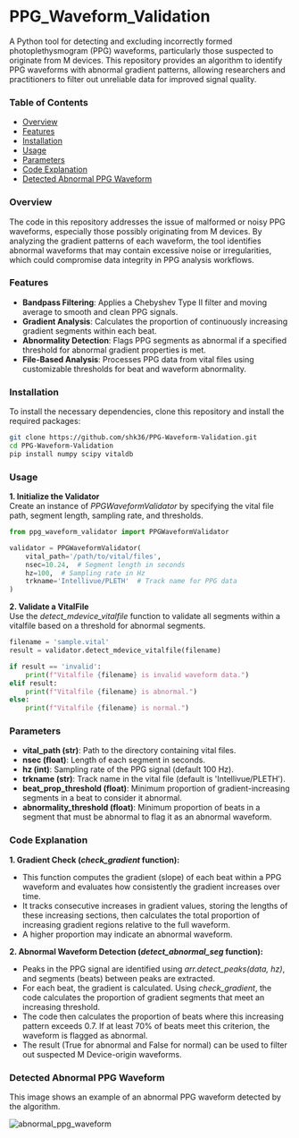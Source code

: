 # PPG_Waveform_Validation

A Python tool for detecting and excluding incorrectly formed photoplethysmogram (PPG) waveforms, particularly those suspected to originate from M devices. This repository provides an algorithm to identify PPG waveforms with abnormal gradient patterns, allowing researchers and practitioners to filter out unreliable data for improved signal quality.

### Table of Contents
- [Overview](#overview)<br>
- [Features](#features)<br>
- [Installation](#installation)<br>
- [Usage](#usage)<br>
- [Parameters](#parameters)<br>
- [Code Explanation](#code-explanation)<br>
- [Detected Abnormal PPG Waveform](#detected-abnormal-ppg-waveform)<br>


### Overview
The code in this repository addresses the issue of malformed or noisy PPG waveforms, especially those possibly originating from M devices. By analyzing the gradient patterns of each waveform, the tool identifies abnormal waveforms that may contain excessive noise or irregularities, which could compromise data integrity in PPG analysis workflows.


### Features
- **Bandpass Filtering**: Applies a Chebyshev Type II filter and moving average to smooth and clean PPG signals.
- **Gradient Analysis**: Calculates the proportion of continuously increasing gradient segments within each beat.
- **Abnormality Detection**: Flags PPG segments as abnormal if a specified threshold for abnormal gradient properties is met.
- **File-Based Analysis**: Processes PPG data from vital files using customizable thresholds for beat and waveform abnormality.

### Installation
To install the necessary dependencies, clone this repository and install the required packages:

```bash
git clone https://github.com/shk36/PPG-Waveform-Validation.git
cd PPG-Waveform-Validation
pip install numpy scipy vitaldb
```

### Usage
**1. Initialize the Validator**<br>
Create an instance of *PPGWaveformValidator* by specifying the vital file path, segment length, sampling rate, and thresholds.

```python
from ppg_waveform_validator import PPGWaveformValidator

validator = PPGWaveformValidator(
    vital_path='/path/to/vital/files',
    nsec=10.24,  # Segment length in seconds
    hz=100,  # Sampling rate in Hz
    trkname='Intellivue/PLETH'  # Track name for PPG data
)
```

**2. Validate a VitalFile**<br>
Use the *detect_mdevice_vitalfile* function to validate all segments within a vitalfile based on a threshold for abnormal segments.

```python
filename = 'sample.vital'
result = validator.detect_mdevice_vitalfile(filename)

if result == 'invalid':
    print(f"Vitalfile {filename} is invalid waveform data.")
elif result:
    print(f"Vitalfile {filename} is abnormal.")
else:
    print(f"Vitalfile {filename} is normal.")
```

### Parameters
- **vital_path (str)**: Path to the directory containing vital files.
- **nsec (float)**: Length of each segment in seconds.
- **hz (int)**: Sampling rate of the PPG signal (default 100 Hz).
- **trkname (str)**: Track name in the vital file (default is 'Intellivue/PLETH').
- **beat_prop_threshold (float)**: Minimum proportion of gradient-increasing segments in a beat to consider it abnormal.
- **abnormality_threshold (float)**: Minimum proportion of beats in a segment that must be abnormal to flag it as an abnormal waveform.


### Code Explanation
**1. Gradient Check (*check_gradient* function):**
- This function computes the gradient (slope) of each beat within a PPG waveform and evaluates how consistently the gradient increases over time.
- It tracks consecutive increases in gradient values, storing the lengths of these increasing sections, then calculates the total proportion of increasing gradient regions relative to the full waveform.
- A higher proportion may indicate an abnormal waveform.
  
**2. Abnormal Waveform Detection (*detect_abnormal_seg* function):**
- Peaks in the PPG signal are identified using *arr.detect_peaks(data, hz)*, and segments (beats) between peaks are extracted.
- For each beat, the gradient is calculated. Using *check_gradient*, the code calculates the proportion of gradient segments that meet an increasing threshold.
- The code then calculates the proportion of beats where this increasing pattern exceeds 0.7. If at least 70% of beats meet this criterion, the waveform is flagged as abnormal.
- The result (True for abnormal and False for normal) can be used to filter out suspected M Device-origin waveforms.

  
### Detected Abnormal PPG Waveform
This image shows an example of an abnormal PPG waveform detected by the algorithm.

![abnormal_ppg_waveform](https://github.com/user-attachments/assets/a86efec2-f81a-42ea-9f94-51c4c1d05816)

